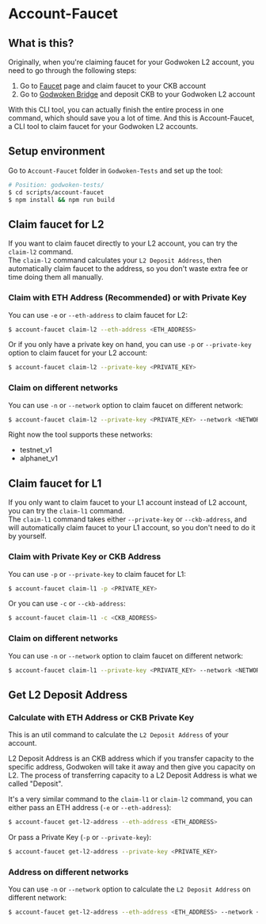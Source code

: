 # Account-Faucet

## What is this?
Originally, when you're claiming faucet for your Godwoken L2 account, you need to go through the following steps:
1. Go to [Faucet](https://faucet.nervos.org) page and claim faucet to your CKB account
2. Go to [Godwoken Bridge](https://testnet.bridge.godwoken.io/) and deposit CKB to your Godwoken L2 account

With this CLI tool, you can actually finish the entire process in one command, which should save you a lot of time. And this is Account-Faucet, a CLI tool to claim faucet for your Godwoken L2 accounts.

## Setup environment
Go to `Account-Faucet` folder in `Godwoken-Tests` and set up the tool:
```bash
# Position: godwoken-tests/
$ cd scripts/account-faucet
$ npm install && npm run build
```

## Claim faucet for L2
If you want to claim faucet directly to your L2 account, you can try the `claim-l2` command.  
The `claim-l2` command calculates your `L2 Deposit Address`, then automatically claim faucet to the address, so you don't waste extra fee or time doing them all manually.

### Claim with ETH Address (Recommended) or with Private Key
You can use `-e` or `--eth-address` to claim faucet for L2: 
```bash
$ account-faucet claim-l2 --eth-address <ETH_ADDRESS>
```
Or if you only have a private key on hand, you can use `-p` or `--private-key` option to claim faucet for your L2 account:
```bash
$ account-faucet claim-l2 --private-key <PRIVATE_KEY>
```

### Claim on different networks
You can use `-n` or `--network` option to claim faucet on different network:
```bash
$ account-faucet claim-l2 --private-key <PRIVATE_KEY> --network <NETWORK>
```
Right now the tool supports these networks:
- testnet_v1
- alphanet_v1

## Claim faucet for L1
If you only want to claim faucet to your L1 account instead of L2 account, you can try the `claim-l1` command.  
The `claim-l1` command takes either `--private-key` or `--ckb-address`, and will automatically claim faucet to your L1 account, so you don't need to do it by yourself.

### Claim with Private Key or CKB Address
You can use `-p` or `--private-key` to claim faucet for L1:
```bash
$ account-faucet claim-l1 -p <PRIVATE_KEY>
```
Or you can use `-c` or `--ckb-address`:
```bash
$ account-faucet claim-l1 -c <CKB_ADDRESS>
```

### Claim on different networks
You can use `-n` or `--network` option to claim faucet on different network:
```bash
$ account-faucet claim-l1 --private-key <PRIVATE_KEY> --network <NETWORK>
```

## Get L2 Deposit Address

### Calculate with ETH Address or CKB Private Key
This is an util command to calculate the `L2 Deposit Address` of your account. 

L2 Deposit Address is an CKB address which if you transfer capacity to the specific address, Godwoken will take it away and then give you capacity on L2. The process of transferring capacity to a L2 Deposit Address is what we called "Deposit".

It's a very similar command to the `claim-l1` or `claim-l2` command, you can either pass an ETH address (`-e` or `--eth-address`):
```bash
$ account-faucet get-l2-address --eth-address <ETH_ADDRESS>
```
Or pass a Private Key (`-p` or `--private-key`):
```bash
$ account-faucet get-l2-address --private-key <PRIVATE_KEY>
```

### Address on different networks
You can use `-n` or `--network` option to calculate the `L2 Deposit Address` on different network:
```bash
$ account-faucet get-l2-address --eth-address <ETH_ADDRESS> --network <NETWORK>
```
